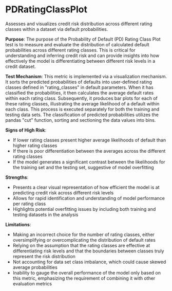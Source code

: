 # PDRatingClassPlot

Assesses and visualizes credit risk distribution across different rating classes within a dataset via default
probabilities.

**Purpose**: The purpose of the Probability of Default (PD) Rating Class Plot test is to measure and evaluate the
distribution of calculated default probabilities across different rating classes. This is critical for
understanding and inferring credit risk and can provide insights into how effectively the model is differentiating
between different risk levels in a credit dataset.

**Test Mechanism**: This metric is implemented via a visualization mechanism. It sorts the predicted probabilities
of defaults into user-defined rating classes defined in "rating_classes" in default parameters. When it has
classified the probabilities, it then calculates the average default rates within each rating class. Subsequently,
it produces bar plots for each of these rating classes, illustrating the average likelihood of a default within
each class. This process is executed separately for both the training and testing data sets. The classification of
predicted probabilities utilizes the pandas "cut" function, sorting and sectioning the data values into bins.

**Signs of High Risk**:

- If lower rating classes present higher average likelihoods of default than higher rating classes
- If there is poor differentiation between the averages across the different rating classes
- If the model generates a significant contrast between the likelihoods for the training set and the testing set,
suggestive of model overfitting

**Strengths**:

- Presents a clear visual representation of how efficient the model is at predicting credit risk across different
risk levels
- Allows for rapid identification and understanding of model performance per rating class
- Highlights potential overfitting issues by including both training and testing datasets in the analysis

**Limitations**:

- Making an incorrect choice for the number of rating classes, either oversimplifying or overcomplicating the
distribution of default rates
- Relying on the assumption that the rating classes are effective at differentiating risk levels and that the
boundaries between classes truly represent the risk distribution
- Not accounting for data set class imbalance, which could cause skewed average probabilities
- Inability to gauge the overall performance of the model only based on this metric, emphasizing the requirement of
combining it with other evaluation metrics